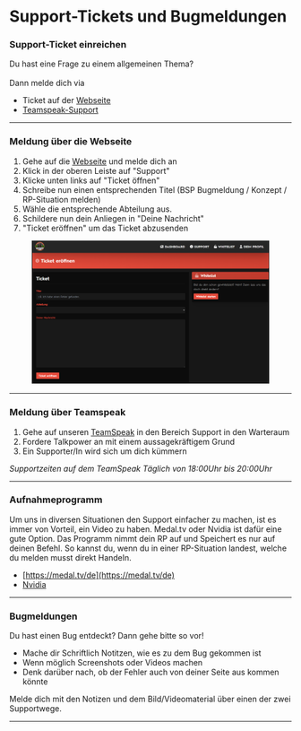 # Support-Tickets und Bugmeldungen

### Support-Ticket einreichen

Du hast eine Frage zu einem allgemeinen Thema? \
\
Dann melde dich via&#x20;

* Ticket auf der [Webseite](https://lossantosisland.de/) &#x20;
* [Teamspeak-Support](ts3server://lossantosisland.de)&#x20;

***

### Meldung über die Webseite

1. Gehe auf die [Webseite](https://lossantosisland.de/) und melde dich an&#x20;
2. Klick in der oberen Leiste auf "Support"
3. Klicke unten links auf "Ticket öffnen"
4. Schreibe nun einen entsprechenden Titel (BSP Bugmeldung / Konzept / RP-Situation melden)
5. Wähle die entsprechende Abteilung aus.&#x20;
6. Schildere nun dein Anliegen in "Deine Nachricht"
7. "Ticket eröffnen" um das Ticket abzusenden

<figure><img src="../.gitbook/assets/Unbenannt.PNG" alt=""><figcaption></figcaption></figure>

***

### Meldung über Teamspeak

1. Gehe auf unseren [TeamSpeak](ts3server://lossantosisland.de) in den Bereich Support in den Warteraum
2. Fordere Talkpower an mit einem aussagekräftigem Grund
3. Ein Supporter/In wird sich um dich kümmern

_Supportzeiten auf dem TeamSpeak Täglich von 18:00Uhr bis 20:00Uhr_ &#x20;

***

### Aufnahmeprogramm

Um uns in diversen Situationen den Support einfacher zu machen, ist es immer von Vorteil, ein Video zu haben. Medal.tv oder Nvidia ist dafür eine gute Option. Das Programm nimmt dein RP auf und Speichert es nur auf deinen Befehl. So kannst du, wenn du in einer RP-Situation landest, welche du melden musst direkt Handeln.&#x20;

* [https://medal.tv/de](https://medal.tv/de)
* [Nvidia](https://www.nvidia.com/de-de/geforce/geforce-experience/shadowplay/)&#x20;

***

### Bugmeldungen

Du hast einen Bug entdeckt? Dann gehe bitte so vor!

* Mache dir Schriftlich Notitzen, wie es zu dem Bug gekommen ist
* Wenn möglich Screenshots oder Videos machen
* Denk darüber nach, ob der Fehler auch von deiner Seite aus kommen könnte



Melde dich mit den Notizen und dem Bild/Videomaterial über einen der zwei Supportwege.&#x20;

***

